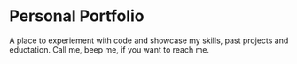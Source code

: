 # Personal Portfolio

A place to experiement with code and showcase my skills, past projects and eductation.
Call me, beep me, if you want to reach me. 
